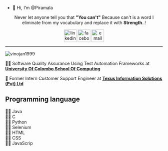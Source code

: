 - 👋 Hi, I’m @Piramala
  
<p align="center"> Never let anyone tell you that <b>"You can't"</b> Because can't is a word I eliminate from my vocabulary and replace it with <b>Strength</b>..!</p>

<p align="center">
<a href="https://linkedin.com/in/piramala" target="_blank"><img align="center" src="img/linkedin1.svg" alt="linkedin" height="40" width="40" /></a>
<a href="https://fb.com/PiramalaKathir" target="_blank"><img align="center" src="img/facebook1.svg" alt="facebook" height="40" width="40" /></a>
<a href="mailto:vkpiramalakathir27.com" target="_blank"><img align="center" src="img/gmail.svg" alt="email" height="40" width="40" /></a>

</p>
<hr/>

<!-- Counter of profile viewers -->
<p align="left"> 
<img src="https://komarev.com/ghpvc/?username=imvinojanv&label=Profile%20views&color=0e75b6&style=flat" alt="vinojan1999" /> 
</p>

<!--//////////// About my self ////////////////-->

👨‍💻 Software Quality Assurance Using Test Automation Frameworks  at [**University Of Colombo School Of Computing**](https://cmb.ac.lk/category/ucsc)

🔅 Former Intern Customer Support Engineer at [**Texus Information Solutions (Pvt) Ltd**](https://texus.lk/)

## Programming language
 👨‍💻 Java <br>
 👨‍💻 C <br>
 👨‍💻 Python <br>
 👨‍💻 Selenium <br>
 👨‍💻 HTML  <br>
 👨‍💻 CSS <br>
 👨‍💻 JavaScrip



<!---
Piramala/Piramala is a ✨ special ✨ repository because its `README.md` (this file) appears on your GitHub profile.
You can click the Preview link to take a look at your changes.
--->

